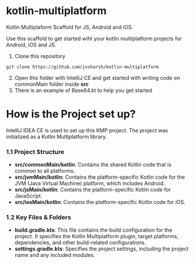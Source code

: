 # kotlin-multiplatform
Kotlin Multiplaform Scaffold for JS, Android and iOS.

Use this scaffold to get started wiht your kotlin multiplatform projects for Android, iOS and JS.
1. Clone this repository
```
git clone https://github.com/josharsh/kotlin-multiplatform
```
2. Open this folder with IntelliJ CE and get started with writing code on commonMain folder inside **src**
3. There is an example of Base64.kt to help you get started

# How is the Project set up?
IntelliJ IDEA CE is used to set up this KMP project. The project was initialized as a Kotlin Multiplatform library.

### 1.1 Project Structure

- **src/commonMain/kotlin**: Contains the shared Kotlin code that is common to all platforms.
- **src/jvmMain/kotlin**: Contains the platform-specific Kotlin code for the JVM (Java Virtual Machine) platform, which includes Android.
- **src/jsMain/kotlin**: Contains the platform-specific Kotlin code for JavaScript.
- **src/iosMain/kotlin**: Contains the platform-specific Kotlin code for iOS.

### 1.2 Key Files & Folders

- **build.gradle.kts**: This file contains the build configuration for the project. It specifies the Kotlin Multiplatform plugin, target platforms, dependencies, and other build-related configurations.
- **settings.gradle.kts**: Specifies the project settings, including the project name and any included modules.
